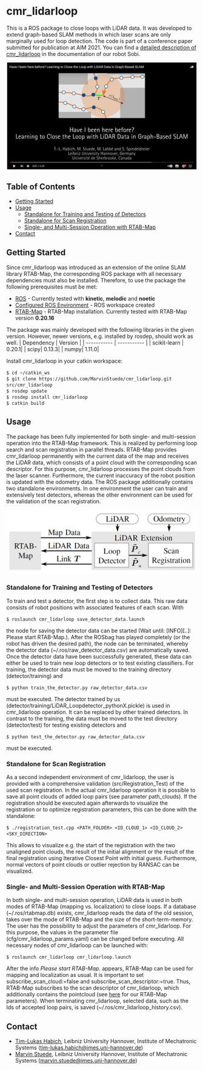 # cmr_lidarloop

This is a ROS package to close loops with LiDAR data. It was developed to extend graph-based SLAM methods in which laser scans are only marginally used for loop detection.
The code is part of a conference paper submitted for publication at AIM 2021. You can find a [detailed description of cmr_lidarloop](https://marvinstuede.github.io/Sobi/software/lidarloop.html) in the documentation of our robot Sobi.

<p align="center">
  <a href="https://www.youtube.com/watch?v=Co81uQPXvn8" />
    <img src="images/cmr_lidarloop_youtube.png" width="500"/>
  </a>
</p>

## Table of Contents

* [Getting Started](#getting-started)
* [Usage](#usage)
  * [Standalone for Training and Testing of Detectors](#standalone-for-training-and-testing-of-detectors)
  * [Standalone for Scan Registration](#stangdalone-for-scan-registration)
  * [Single- and Multi-Session Operation with RTAB-Map](#single--and-multi-session-operation-with-rtab-map)
* [Contact](#contact)

## Getting Started
Since cmr_lidarloop was introduced as an extension of the online SLAM library RTAB-Map, the corresponding ROS package with all necessary dependencies must also be installed.
Therefore, to use the package the following prerequisites must be met:

* [ROS](http://wiki.ros.org/ROS/Installation) - Currently tested with __kinetic__, __melodic__ and __noetic__
* [Configured ROS Environment](http://wiki.ros.org/ROS/Tutorials/InstallingandConfiguringROSEnvironment) - ROS workspace created
* [RTAB-Map](http://github.com/introlab/rtabmap_ros/) - RTAB-Map installation. Currently tested with RTAB-Map version __0.20.16__

The package was mainly developed with the following libraries in the given version.
However, newer versions, e.g. installed by rosdep, should work as well.
| Dependency     | Version |
| ----------- | ----------- |
| scikit-learn | 0.20.1|
| scipy| 0.13.3|
| numpy| 1.11.0|

Install cmr_lidarloop in your catkin workspace:
```
$ cd ~/catkin_ws
$ git clone https://github.com/MarvinStuede/cmr_lidarloop.git src/cmr_lidarloop
$ rosdep update
$ rosdep install cmr_lidarloop
$ catkin build
```

## Usage
The package has been fully implemented for both single- and multi-session operation into the RTAB-Map framework.
This is realized by performing loop search and scan registration in parallel threads.
RTAB-Map provides cmr_lidarloop permanently with the current data of the map and receives the LiDAR data, which consists of a point cloud with the corresponding scan descriptor.
For this purpose, cmr_lidarloop processes the point clouds from the laser scanner.
Furthermore, the current inaccuracy of the robot position is updated with the odometry data. The ROS package additionally contains two standalone environments.
In one environment the user can train and extensively test detectors, whereas the other environment can be used for the validation of the scan registration.

<p align="center">
  <img src="images/cmr_lidarloop_structure.png" width="500"/>
</p>

### Standalone for Training and Testing of Detectors
To train and test a detector, the first step is to collect data. This raw data consists of robot positions with associated features of each scan.
With
```
$ roslaunch cmr_lidarloop save_detector_data.launch
```
the node for saving the detector data can be started (Wait until: [INFO][..]: Please start RTAB-Map.). After the ROSbag has played completely
(or the robot has driven the desired path), the node can be terminated, whereby the detector data (~/.ros/raw_detector_data.csv) are automatically saved.
Once the detector data have been successfully generated, these data can either be used to train new loop detectors or to test existing classifiers.
For training, the detector data must be moved to the training directory (detector/training) and
```
$ python train_the_detector.py raw_detector_data.csv
```
must be executed. The detector trained by us (detector/training/LiDAR_Loopdetector_pythonX.pickle) is used in cmr_lidarloop operation. It can be replaced by other trained detectors.
In contrast to the training, the data must be moved to the test directory (detector/test) for testing existing detectors and
```
$ python test_the_detector.py raw_detector_data.csv
```
must be executed.

### Standalone for Scan Registration
As a second independent environment of cmr_lidarloop, the user is provided with a comprehensive validation (src/Registration_Test) of the used scan registration.
In the actual cmr_lidarloop operation it is possible to save all point clouds of added loop pairs (see parameter path_clouds).
If the registration should be executed again afterwards to visualize the registration or to optimize registration parameters, this can be done with the standalone:
```
$ ./registration_test.cpp <PATH_FOLDER> <ID_CLOUD_1> <ID_CLOUD_2> <SKY_DIRECTION>
```
This allows to visualize e.g. the start of the registration with the two unaligned point clouds, the result of the initial alignment
or the result of the final registration using Iterative Closest Point with initial guess. Furthermore, normal vectors of point clouds or outlier rejection by RANSAC can be visualized.

### Single- and Multi-Session Operation with RTAB-Map
In both single- and multi-session operation, LiDAR data is used in both modes of RTAB-Map (mapping vs. localization) to close loops.
If a database (~/.ros/rtabmap.db) exists, cmr_lidarloop reads the data of the old session, takes over the mode of RTAB-Map and the size of the short-term-memory.
The user has the possibility to adjust the parameters of cmr_lidarloop.
For this purpose, the values in the parameter file (cfg/cmr_lidarloop_params.yaml) can be changed before executing.
All necessary nodes of cmr_lidarloop can be launched with:
```
$ roslaunch cmr_lidarloop cmr_lidarloop.launch
```
After the info _Please start RTAB-Map._ appears, RTAB-Map can be used for mapping and localization as usual.
It is important to set subscribe_scan_cloud:=false and subscribe_scan_descriptor:=true.
Thus, RTAB-Map subscribes to the scan descriptor of cmr_lidarloop, which additionally contains the pointcloud (see [here](https://github.com/MarvinStuede/cmr_localization/tree/master/cmr_localization/cfg) for our RTAB-Map parameters).
When terminating cmr_lidarloop, selected data, such as the Ids of accepted loop pairs, is saved (~/.ros/cmr_lidarloop_history.csv).

## Contact
* [Tim-Lukas Habich](https://www.imes.uni-hannover.de/de/institut/team/m-sc-tim-lukas-habich/), Leibniz University Hannover, Institute of Mechatronic Systems (tim-lukas.habich@imes.uni-hannover.de)
* [Marvin Stuede](https://www.imes.uni-hannover.de/de/institut/team/m-sc-marvin-stuede/), Leibniz University Hannover, Institute of Mechatronic Systems (marvin.stuede@imes.uni-hannover.de)
